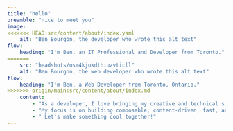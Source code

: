 ```yaml
---
title: "hello"
preamble: "nice to meet you"
image:
<<<<<<< HEAD:src/content/about/index.yaml
    alt: "Ben Bourgon, the developer who wrote this alt text"
flow:
    heading: "I'm Ben, an IT Professional and Developer from Toronto."
=======
    src: "headshots/osm4kjukdthiuzvticll"
    alt: "Ben Bourgon, the web developer who wrote this alt text"
flow:
    heading: "I'm Ben, a Web Dev­eloper from Toronto, Ontario."
>>>>>>> origin/main:src/content/about/index.md
    content:
        - "As a developer, I love bringing my creative and technical sides together to bring ideas to fruition."
        - "My focus is on building composable, content-driven, fast, and accessible websites that serve the needs of businesses and individual users."
        - " Let's make something cool together!"
---
```

